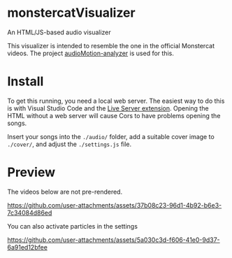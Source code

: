 # monstercatVisualizer
An HTML/JS-based audio visualizer

This visualizer is intended to resemble the one in the official Monstercat videos.
The project [audioMotion-analyzer](https://github.com/hvianna/audioMotion-analyzer) is used for this.


# Install
To get this running, you need a local web server. The easiest way to do this is with Visual Studio Code and the [Live Server extension](https://marketplace.visualstudio.com/items?itemName=ritwickdey.LiveServer). Opening the HTML without a web server will cause Cors to have problems opening the songs.

Insert your songs into the `./audio/` folder, add a suitable cover image to `./cover/`, and adjust the `./settings.js` file.

# Preview
The videos below are not pre-rendered.

https://github.com/user-attachments/assets/37b08c23-96d1-4b92-b6e3-7c34084d86ed

You can also activate particles in the settings

https://github.com/user-attachments/assets/5a030c3d-f606-41e0-9d37-6a91ed12bfee

